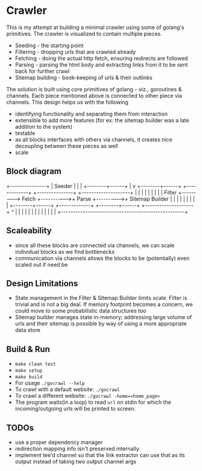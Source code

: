 # Crawler

This is my attempt at building a minimal crawler using some of golang's primitives. The crawler is visualized to contain multiple pieces. 
- Seeding - the starting point 
- Filtering - dropping urls that are crawled already
- Fetching - doing the actual http fetch, ensuring redirects are followed
- Parsing - parsing the html body and extracting links from it to be sent back for further crawl
- Sitemap building - book-keeping of urls & their outlinks

The solution is built using core primitives of golang - viz., goroutines & channels. Each piece mentioned above is connected to other piece via channels. This design helps us with the following
- identifying functionality and separating them from interaction
- extensible to add more features (for ex: the sitemap builder was a late addition to the system)
- testable
- as all blocks interfaces with others via channels, it creates nice decoupling between these pieces as well
- scale

## Block diagram
+---------------+
|  Seeder       |
|               |
+--------+------+
         |
         v
+--------+------+         +-------------+           +---------------+          +--------------------+
|               |         |             |           |               |          |                    |
|    Filter     +--------->   Fetch     +---------->+   Parse       +--------->+  Sitemap Builder   |
|               |         |             |           |               |          |                    |
+--------+------+         +-------------+           +--------+------+          +--------------------+
         ^                                                   |
         |                                                   |
         |                                                   |
         |                                                   |
         |                                                   |
         |                                                   |
         |                                                   |
         +---------------------------------------------------+


## Scaleability
- since all these blocks are connected via channels, we can scale individual blocks as we find bottlenecks
- communication via channels allows the blocks to be (potentially) even scaled out if need be

## Design Limitations
- State management in the Filter & Sitemap Builder limits scale. Filter is trivial and is not a big deal. If memory footprint becomes a concern, we could move to some probabilistic data structures too
- Sitemap builder manages state in-memory; addressing large volume of urls and their sitemap is possible by way of using a more appropriate data store

## Build & Run
- `make clean test`
- `make setup`
- `make build`
- For usage `./gocrawl --help`
- To crawl with a default website: `./gocrawl`
- To crawl a different website: `./gocrawl -home=<home_page>`
- The program waits(in a loop) to read `url` on stdin for which the incoming/outgoing urls will be printed to screen.

## TODOs
- use a proper dependency manager
- redirection mapping info isn't preserved internally.
- implement tee'd channel so that the link extractor can use that as its output instead of taking two output channel args
